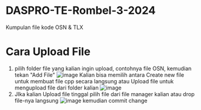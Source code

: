 # DASPRO-TE-Rombel-3-2024
Kumpulan file kode OSN &amp; TLX
# Cara Upload File
1. pilih folder file yang kalian ingin upload, contohnya file OSN, kemudian tekan "Add File"
   ![image](https://github.com/user-attachments/assets/dc85d0be-483a-457a-a918-2ddfc1d7a370)
   Kalian bisa memilih antara Create new file untuk membuat file cpp secara langsung atau Upload file untuk mengupload file dari folder kalian
   ![image](https://github.com/user-attachments/assets/0b6e2d37-5d49-4a9b-8d94-2f171789cbf9)
2. JIka kalian Upload file tinggal pilih file dari file manager kalian atau drop file-nya langsung
   ![image](https://github.com/user-attachments/assets/5ffcd578-1052-497b-b69b-5655bbed8a74)
   kemudian commit change



